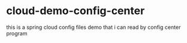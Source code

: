 # cloud-demo-config-center
this is a spring cloud config files demo that i can read by config center program 
